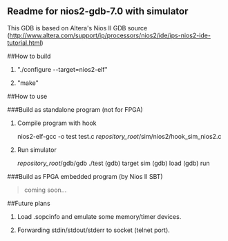 Readme for nios2-gdb-7.0 with simulator
---------------

This GDB is based on Altera's Nios II GDB source (http://www.altera.com/support/ip/processors/nios2/ide/ips-nios2-ide-tutorial.html)

##How to build

1. "./configure --target=nios2-elf"

2.  "make"

##How to use

###Build as standalone program (not for FPGA)

1. Compile program with hook

    nios2-elf-gcc -o test test.c _repository\_root_/sim/nios2/hook\_sim\_nios2.c

2. Run simulator

    _repository\_root_/gdb/gdb ./test
    (gdb) target sim
    (gdb) load
    (gdb) run

###Build as FPGA embedded program (by Nios II SBT)

> coming soon...

##Future plans
1. Load .sopcinfo and emulate some memory/timer devices.

2. Forwarding stdin/stdout/stderr to socket (telnet port).

